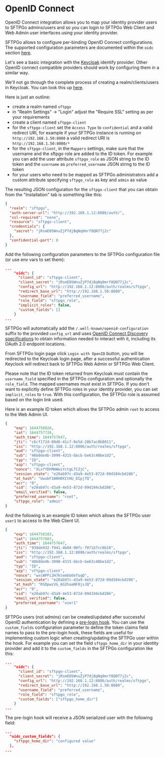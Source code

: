 # OpenID Connect

OpenID Connect integration allows you to map your identity provider users to SFTPGo admins/users and so you can login to SFTPGo Web Client and Web Admin user interfaces using your identity provider.

SFTPGo allows to configure per-binding OpenID Connect configurations. The supported configuration parameters are documented within the `oidc` section [here](./full-configuration.md).

Let's see a basic integration with the [Keycloak](https://www.keycloak.org/) identify provider. Other OpenID connect compatible providers should work by configuring them in a similar way.

We'll not go through the complete process of creating a realm/clients/users in Keycloak. You can look this up [here](https://www.keycloak.org/docs/latest/server_admin/index.html#admin-console).

Here is just an outline:

- create a realm named `sftpgo`
- in "Realm Settings" -> "Login" adjust the "Require SSL" setting as per your requirements
- create a client named `sftpgo-client`
- for the `sftpgo-client` set the `Access Type` to `confidential` and a valid redirect URI, for example if your SFTPGo instance is running on `http://192.168.1.50:8080` a valid redirect URI is `http://192.168.1.50:8080/*`
- for the `sftpgo-client`, in the `Mappers` settings, make sure that the username and the sftpgo role are added to the ID token. For example you can add the user attribute `sftpgo_role` as JSON string to the ID token and the `username` as `preferred_username` JSON string to the ID token
- for your users who need to be mapped as SFTPGo administrators add a custom attribute specifying `sftpgo_role` as key and `admin` as value

The resulting JSON configuration for the `sftpgo-client` that you can obtain from the "Installation" tab is something like this:

```json
{
  "realm": "sftpgo",
  "auth-server-url": "http://192.168.1.12:8086/auth/",
  "ssl-required": "none",
  "resource": "sftpgo-client",
  "credentials": {
    "secret": "jRsmE0SWnuZjP7djBqNq0mrf8QN77j2c"
  },
  "confidential-port": 0
}
```

Add the following configuration parameters to the SFTPGo configuration file (or use env vars to set them):

```json
...
    "oidc": {
      "client_id": "sftpgo-client",
      "client_secret": "jRsmE0SWnuZjP7djBqNq0mrf8QN77j2c",
      "config_url": "http://192.168.1.12:8086/auth/realms/sftpgo",
      "redirect_base_url": "http://192.168.1.50:8080",
      "username_field": "preferred_username",
      "role_field": "sftpgo_role",
      "implicit_roles": false,
      "custom_fields": []
    }
...
```

SFTPGo will automatically add the `/.well-known/openid-configuration` suffix to the provided `config_url` and uses [OpenID Connect Discovery specifications](https://openid.net/specs/openid-connect-discovery-1_0.html) to obtain information needed to interact with it, including its OAuth 2.0 endpoint locations.

From SFTPGo login page click `Login with OpenID` button, you will be redirected to the Keycloak login page, after a successful authentication Keyclock will redirect back to SFTPGo Web Admin or SFTPGo Web Client.

Please note that the ID token returned from Keycloak must contain the `username_field` specified in the SFTPGo configuration and optionally the `role_field`. The mapped usernames must exist in SFTPGo.
If you don't want to explicitly define SFTPGo roles in your identity provider, you can set `implicit_roles` to `true`. With this configuration, the SFTPGo role is assumed based on the login link used.

Here is an example ID token which allows the SFTPGo admin `root` to access to the Web Admin UI.

```json
{
    "exp": 1644758026,
    "iat": 1644757726,
    "auth_time": 1644757647,
    "jti": "c6cf172d-08d6-41cf-8e5d-20b7ac0b8011",
    "iss": "http://192.168.1.12:8086/auth/realms/sftpgo",
    "aud": "sftpgo-client",
    "sub": "48b0de4b-3090-4315-bbcb-be63c48be1d2",
    "typ": "ID",
    "azp": "sftpgo-client",
    "nonce": "XLxfYDhMmWwiYctgLTCZjC",
    "session_state": "e20ab97c-d3a9-4e53-872d-09d104cbd286",
    "at_hash": "UwubF1W8H0XItHU_DIpjfQ",
    "acr": "0",
    "sid": "e20ab97c-d3a9-4e53-872d-09d104cbd286",
    "email_verified": false,
    "preferred_username": "root",
    "sftpgo_role": "admin"
}
```

And the following is an example ID token which allows the SFTPGo user `user1` to access to the Web Client UI.

```json
{
    "exp": 1644758183,
    "iat": 1644757883,
    "auth_time": 1644757647,
    "jti": "939de932-f941-4b04-90fc-7071b7cc6b10",
    "iss": "http://192.168.1.12:8086/auth/realms/sftpgo",
    "aud": "sftpgo-client",
    "sub": "48b0de4b-3090-4315-bbcb-be63c48be1d2",
    "typ": "ID",
    "azp": "sftpgo-client",
    "nonce": "wxcWPPi3H7ktembUdeToqQ",
    "session_state": "e20ab97c-d3a9-4e53-872d-09d104cbd286",
    "at_hash": "RSDpwzVG_6G2haaNF0jsJQ",
    "acr": "0",
    "sid": "e20ab97c-d3a9-4e53-872d-09d104cbd286",
    "email_verified": false,
    "preferred_username": "user1"
}
```

SFTPGo users (not admins) can be created/updated after successful OpenID authentication by defining a [pre-login hook](./dynamic-user-mod.md).
You can use the `custom_fields` configuration parameter to define the token claims field names to pass to the pre-login hook, these fields are useful for implementing custom logic when creating/updating the SFTPGo user within the hook.
For example you can set the field `sftpgo_home_dir` in your identity provider and add it to the `custom_fields` in the SFTPGo configuration like this:

```json
...
    "oidc": {
      "client_id": "sftpgo-client",
      "client_secret": "jRsmE0SWnuZjP7djBqNq0mrf8QN77j2c",
      "config_url": "http://192.168.1.12:8086/auth/realms/sftpgo",
      "redirect_base_url": "http://192.168.1.50:8080",
      "username_field": "preferred_username",
      "role_field": "sftpgo_role",
      "custom_fields": ["sftpgo_home_dir"]
    }
...
```

The pre-login hook will receive a JSON serialized user with the following field:

```json
...
  "oidc_custom_fields": {
    "sftpgo_home_dir": "configured value"
  },
...
```
